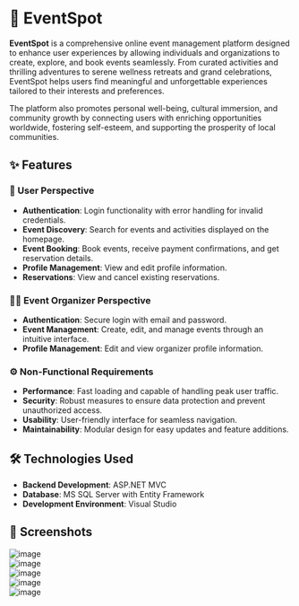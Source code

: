 # 🎯 EventSpot

**EventSpot** is a comprehensive online event management platform designed to enhance user experiences by allowing individuals and organizations to create, explore, and book events seamlessly. From curated activities and thrilling adventures to serene wellness retreats and grand celebrations, EventSpot helps users find meaningful and unforgettable experiences tailored to their interests and preferences.

The platform also promotes personal well-being, cultural immersion, and community growth by connecting users with enriching opportunities worldwide, fostering self-esteem, and supporting the prosperity of local communities.

## ✨ Features

### 👤 User Perspective

- **Authentication**: Login functionality with error handling for invalid credentials.  
- **Event Discovery**: Search for events and activities displayed on the homepage.  
- **Event Booking**: Book events, receive payment confirmations, and get reservation details.  
- **Profile Management**: View and edit profile information.  
- **Reservations**: View and cancel existing reservations.  

### 🧑‍💼 Event Organizer Perspective

- **Authentication**: Secure login with email and password.  
- **Event Management**: Create, edit, and manage events through an intuitive interface.  
- **Profile Management**: Edit and view organizer profile information.  

### ⚙️ Non-Functional Requirements

- **Performance**: Fast loading and capable of handling peak user traffic.  
- **Security**: Robust measures to ensure data protection and prevent unauthorized access.  
- **Usability**: User-friendly interface for seamless navigation.  
- **Maintainability**: Modular design for easy updates and feature additions.  

## 🛠 Technologies Used

- **Backend Development**: ASP.NET MVC  
- **Database**: MS SQL Server with Entity Framework  
- **Development Environment**: Visual Studio  

## 📸 Screenshots

![image](https://github.com/user-attachments/assets/a4a168d0-2abd-4809-ab5c-14eb3649e8cf)  
![image](https://github.com/user-attachments/assets/b8cdf6ca-5f39-4312-a7b9-797d61dc730d)  
![image](https://github.com/user-attachments/assets/99b1ea61-6acc-4924-8ac1-8838fb78a581)  
![image](https://github.com/user-attachments/assets/7bf8d466-c1b5-45be-bfee-607433b01a10)  
![image](https://github.com/user-attachments/assets/c48186d4-34e3-4ebb-8ed3-56d2058e7a8c)  
